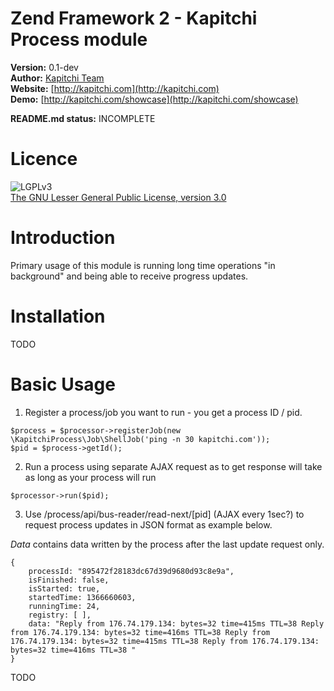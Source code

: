 Zend Framework 2 - Kapitchi Process module
==============================================

__Version:__ 0.1-dev  
__Author:__  [Kapitchi Team](http://kapitchi.com/team)  
__Website:__ [http://kapitchi.com](http://kapitchi.com)  
__Demo:__    [http://kapitchi.com/showcase](http://kapitchi.com/showcase)  

__README.md status:__ INCOMPLETE  

Licence
=======

![LGPLv3](http://www.gnu.org/graphics/lgplv3-88x31.png)  
[The GNU Lesser General Public License, version 3.0](LICENSE.txt)


Introduction
============

Primary usage of this module is running long time operations "in background" and being able to receive progress updates.

Installation
============

TODO

Basic Usage
===========

1. Register a process/job you want to run - you get a process ID / pid.

```
$process = $processor->registerJob(new \KapitchiProcess\Job\ShellJob('ping -n 30 kapitchi.com'));
$pid = $process->getId();
```

2. Run a process using separate AJAX request as to get response will take as long as your process will run

```
$processor->run($pid);
```

3. Use /process/api/bus-reader/read-next/[pid] (AJAX every 1sec?) to request process updates in JSON format as example below.

_Data_ contains data written by the process after the last update request only.

```
{
    processId: "895472f28183dc67d39d9680d93c8e9a",
    isFinished: false,
    isStarted: true,
    startedTime: 1366660603,
    runningTime: 24,
    registry: [ ],
    data: "Reply from 176.74.179.134: bytes=32 time=415ms TTL=38 Reply from 176.74.179.134: bytes=32 time=416ms TTL=38 Reply from 176.74.179.134: bytes=32 time=415ms TTL=38 Reply from 176.74.179.134: bytes=32 time=416ms TTL=38 "
}
```

TODO